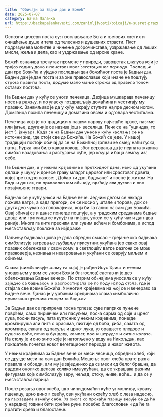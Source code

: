 ```yaml
---
title: "Обичаји за Бадњи дан и Божић"
date: 2025-07-07
category: Бачка Паланка
url: https://backapalankavesti.com/zanimljivosti/obicaji/u-susret-praznicima-pravoslavni-obicaji-za-badnji-dan-i-bozic445w/
---
```


Основни циљеви поста су: прослављање Бога и његових светих и очишћење душе и тела од телесних и душевних страсти. Пост подразумева молитве и чињење доброчинстава, уздржавање од лоших мисли, жеља и дела, као и уздржавање од мрсне хране.

Божић означава тренутак промене у природи, завршетак циклуса који је трајао годину дана и почетак новог вегетационог периода. Последњи дан пре Божића и уједно последњи дан божићног поста је Бадњи дан. Бадњи дан је дан поста и за оне православце који иначе не поштују строга правила поста, додуше мало мање строжа од правила током осталих постова.

На Бадњи дан у кућу се уноси печеница. Двојица мушкараца печеницу носе на ражњу, и по уласку поздрављају домаћина и честитају му празник. Занимљиво је да у кућу морају ступити најпре десном ногом. Домаћица посипа печеницу и домаћина овсем и одговара честиткама.

Печеница која је по традицији у нашем народу најчешће прасе, назиме или јагње, другачије се назива још и веселица. Пече се на Туциндан, то јест 5. јануара. Када се на Бадњи дан унесе у кућу наслања се на источни зид, где стоји све до Божића. На Божић се једе. У нашој традицији постоји обичај да се на Божићној трпези не смеју наћи гуска, патка, ћурка или било каква кокош, због веровања да је перната живина симбол назадовања и растурања куће, јер кљуца и баца земљу иза себе.

На Бадњи дан, а у неким крајевима и претходног дана, неко од укућана одлази у шуму и донесе грану младог церовог или храстовог дрвета, којој претходно назове: „Добар ти дан, бадњаче“ и поспе је житом. На Бадњи дан се, по православном обичају, враћају сви дугови и све позајмљене ствари.

Бадњак се у кућу уноси на Бадње вече. Једним делом се некада ложила ватра, а када прегори, он се носио у штале и торове, док се други део чувао за положајника, који би га палио на сам дан Божића. Овај обичај се и данас понегде поштује, а у градским срединама бадње дрвце или гранчица се купује на пијаци, уноси се у кућу чак и дан-два раније. Многи га ките пресним или сувим воћем и бомбонама, а испод њега стављају поклоне за најдраже.

Паљењу бадњака црква је дала обредни смисао – грејање око бадњака симболизује загревање љубављу присутних укућана јер свако овај празник обележава у свом дому, а светлошћу ватре разгони се мрак празноверја, незнања и неверовања и укућани се озарују миљем и обиљем.

Слама (симболизује сламу на којој је рођен Исус Христ и њеним уношењем у дом се уноси Божји благослов) саставни је део обележавања Бадње вечери. По старим обичајима уносила се у кућу заједно са бадњаком и распростирала се по поду испод стола, где је стајала све време Божића. У многим крајевима на њој се и вечерало за Бадње вече. Данас је у урбаним срединама слама симболично привезана црвеним концем за бадњак.

За Бадњи дан се припрема посна трпеза: суве паприке пуњене поврћем, само пиринчем или пасуљем, посна сарма од соје и црног лука, посни пасуљ, пита купусник у неким крајевима, понегде кромпируша или пита с орасима, пихтије од боба, риба, салата од кромпира, салата од пасуља и црног лука, уз орашасте плодове и сушено воће, печену бундеву, компот, посне штрудле и ситне колаче. На столу је и оно жито које је натопљено у воду на Никољдан, као показатељ почетка новог вегетационог периода и новог живота.

У неким крајевима за Бадње вече се меси чесница, обредни хлеб, који се другде меси на сам дан Божића. Мешење овог хлеба прате разна правила и обреди, али му је заједничко да се меси од белог брашна, да садржи онолико делова колико има укућана, да се украшава разним фигурама које симболизују веру, чељад, стоку, њиве, воће… и да се у њега ставља парица.

После резања овог хлеба, што чини домаћин куће уз молитву, кувану пшеницу, црно вино и свећу, сви укућани окрећу хлеб с лева надесно, па га разделе између себе. За онога ко пронађе парицу верује се да ће у наредној години бити срећне руке, посебно благословен и да ће га пратити срећа и благостање.
